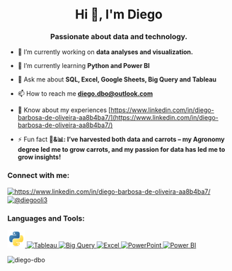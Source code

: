 <h1 align="center">Hi 👋, I'm Diego</h1>
<h3 align="center">Passionate about data and technology.</h3>

- 🔭 I’m currently working on **data analyses and visualization.**

- 🌱 I’m currently learning **Python and Power BI**

- 💬 Ask me about **SQL, Excel, Google Sheets, Big Query and Tableau**

- 📫 How to reach me **diego.dbo@outlook.com**

- 📄 Know about my experiences [https://www.linkedin.com/in/diego-barbosa-de-oliveira-aa8b4ba7/](https://www.linkedin.com/in/diego-barbosa-de-oliveira-aa8b4ba7/)

- ⚡ Fun fact **🥕&📊: I’ve harvested both data and carrots – my Agronomy degree led me to grow carrots, and my passion for data has led me to grow insights!**

<h3 align="left">Connect with me:</h3>
<p align="left">
<a href="https://linkedin.com/in/https://www.linkedin.com/in/diego-barbosa-de-oliveira-aa8b4ba7/" target="blank"><img align="center" src="https://raw.githubusercontent.com/rahuldkjain/github-profile-readme-generator/master/src/images/icons/Social/linked-in-alt.svg" alt="https://www.linkedin.com/in/diego-barbosa-de-oliveira-aa8b4ba7/" height="30" width="40" /></a>
<a href="https://instagram.com/@diegooli3" target="blank"><img align="center" src="https://raw.githubusercontent.com/rahuldkjain/github-profile-readme-generator/master/src/images/icons/Social/instagram.svg" alt="@diegooli3" height="30" width="40" /></a>
</p>

<h3 align="left">Languages and Tools:</h3>
<p align="left">
  <a href="https://www.python.org" target="_blank" rel="noreferrer">
    <img src="https://raw.githubusercontent.com/devicons/devicon/master/icons/python/python-original.svg" alt="Python" width="40" height="40"/>
  </a>
  <a href="https://www.tableau.com/" target="_blank" rel="noreferrer">
    <img src="https://cdn.worldvectorlogo.com/logos/tableau-software.svg" alt="Tableau" width="40" height="40"/>
  </a>
  <a href="https://cloud.google.com/bigquery" target="_blank" rel="noreferrer">
    <img src="https://cdn.icon-icons.com/icons2/2699/PNG/512/google_bigquery_logo_icon_168150.png" alt="Big Query" width="40" height="40"/>
  </a>
  <a href="https://www.microsoft.com/en-us/microsoft-365/excel" target="_blank" rel="noreferrer">
    <img src="https://www.logo.wine/a/logo/Microsoft_Excel/Microsoft_Excel-Logo.wine.svg" alt="Excel" width="40" height="40"/>
  </a>
  <a href="https://www.microsoft.com/en-us/microsoft-365/powerpoint" target="_blank" rel="noreferrer">
    <img src="https://encrypted-tbn0.gstatic.com/images?q=tbn:ANd9GcQlz5GTuCjM83H2xVkY8Rr3G_Ju2k7zL58dfQ&s" alt="PowerPoint" width="40" height="40"/>
  </a>
  <a href="https://powerbi.microsoft.com/" target="_blank" rel="noreferrer">
    <img src="https://upload.wikimedia.org/wikipedia/commons/thumb/c/cf/New_Power_BI_Logo.svg/480px-New_Power_BI_Logo.svg.png" alt="Power BI" width="40" height="40"/>
  </a>
</p>

<p><img align="center" src="https://github-readme-stats.vercel.app/api/top-langs?username=diego-dbo&show_icons=true&locale=en&layout=compact" alt="diego-dbo" /></p>








<!--
**Diego-dbo/Diego-dbo** is a ✨ _special_ ✨ repository because its `README.md` (this file) appears on your GitHub profile.

Here are some ideas to get you started:

- 🔭 I’m currently working on ...
- 🌱 I’m currently learning ...
- 👯 I’m looking to collaborate on ...
- 🤔 I’m looking for help with ...
- 💬 Ask me about ...
- 📫 How to reach me: ...
- 😄 Pronouns: ...
- ⚡ Fun fact: ...
-->
